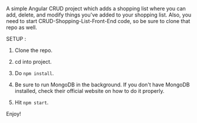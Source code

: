 A simple Angular CRUD project which adds a shopping list where you can add, delete, and modify things you've added to your shopping list. Also, you need to start CRUD-Shopping-List-Front-End code, so be sure to clone that repo as well.

SETUP :

1. Clone the repo.

2. cd into project.

3. Do `npm install`.

4. Be sure to run MongoDB in the background. If you don't have MongoDB installed, check their official website on how to do it properly.

5. Hit `npm start`.

Enjoy!
